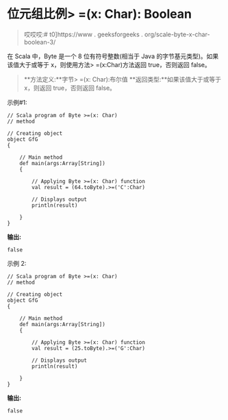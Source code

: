 # 位元组比例> =(x: Char): Boolean

> 哎哎哎:# t0]https://www . geeksforgeeks . org/scale-byte-x-char-boolean-3/

在 Scala 中，Byte 是一个 8 位有符号整数(相当于 Java 的字节基元类型)。如果该值大于或等于 x，则使用方法> =(x:Char)方法返回 true，否则返回 false。

> **方法定义:**字节> =(x: Char):布尔值
> **返回类型:**如果该值大于或等于 x，则返回 true，否则返回 false。

示例#1:

```
// Scala program of Byte >=(x: Char)
// method 

// Creating object 
object GfG 
{ 

    // Main method 
    def main(args:Array[String]) 
    { 

        // Applying Byte >=(x: Char) function 
        val result = (64.toByte).>=('C':Char) 

        // Displays output 
        println(result) 

    } 
} 
```

**输出:**

```
false
```

示例 2:

```
// Scala program of Byte >=(x: Char)
// method 

// Creating object 
object GfG 
{ 

    // Main method 
    def main(args:Array[String]) 
    { 

        // Applying Byte >=(x: Char) function 
        val result = (25.toByte).>=('G':Char) 

        // Displays output 
        println(result) 

    } 
} 
```

**输出:**

```
false
```